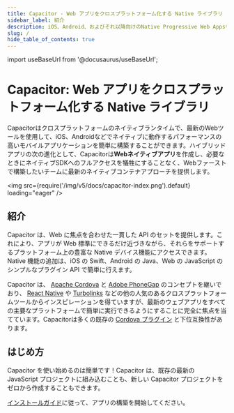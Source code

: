 ```yaml
---
title: Capacitor - Web アプリをクロスプラットフォーム化する Native ライブラリ
sidebar_label: 紹介
description: iOS、Android、およびそれ以降向けのNative Progressive Web Appsを構築するためのクロスプラットフォーム・ネイティブ・ランタイム
slug: /
hide_table_of_contents: true
---
```


import useBaseUrl from '@docusaurus/useBaseUrl';

# Capacitor: Web アプリをクロスプラットフォーム化する Native ライブラリ

Capacitorはクロスプラットフォームのネイティブランタイムで、最新のWebツールを使用して、iOS、Androidなどでネイティブに動作するパフォーマンスの高いモバイルアプリケーションを簡単に構築することができます。ハイブリッドアプリの次の進化として、Capacitorは**Webネイティブアプリ**を作成し、必要なときにネイティブSDKへのフルアクセスを犠牲にすることなく、Webファーストで構築したいチームに最新のネイティブコンテナアプローチを提供します。

<img
  src={require('/img/v5/docs/capacitor-index.png').default}
  loading="eager"
/>

## 紹介

Capacitor は、Web に焦点を合わせた一貫した API のセットを提供します。これにより、アプリが Web 標準にできるだけ近づきながら、それらをサポートするプラットフォーム上の豊富な Native デバイス機能にアクセスできます。Native 機能の追加は、iOS の Swift、Android の Java、Web の JavaScript のシンプルなプラグイン API で簡単に行えます。

Capacitor は、 [Apache Cordova](https://cordova.apache.org/) と [Adobe PhoneGap](https://phonegap.com/) のコンセプトを継いでおり、 [React Native](http://facebook.github.io/react-native/) や [Turbolinks](https://github.com/turbolinks/turbolinks) などの他の人気のあるクロスプラットフォームツールからインスピレーションを得ていますが、最新のウェブアプリをすべての主要なプラットフォームで簡単に実行できるようにすることに完全に焦点を当てています。Capacitorは多くの既存の [Cordova プラグイン](https://cordova.apache.org/plugins/) と下位互換性があります。

## はじめ方

Capacitor を使い始めるのは簡単です！Capacitor は、既存の最新の JavaScript プロジェクトに組み込むことも、新しい Capacitor プロジェクトをゼロから作成することもできます。

[インストールガイド](/docs/getting-started)に従って、アプリの構築を開始してください。
